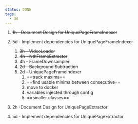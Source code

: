 ```yaml
---
status: DONE
tags:
  - 3d
---
```

1. ~~1h - Document Design for UniquePageFrameIndexer~~ 
2. 5d - Implement dependencies for UniquePageFrameIndexer
	1. ~~3h - VideoLoader~~
	2. ~~4h - NthFrameExtractor~~
	3. 4h - FrameDownsampler
	4. ~~2d - Background Subtraction~~
	5. 2d - UniquePageFrameIndexer
		1.  ==track maxima==
		2. ==find usable minima between consecutive== 
		3. move to docker
		4. variables injected through config
		5. ==smaller classes==
			
1. 2h -Document Design for UniquePageExtractor
2. 5d - Implement dependencies for UniquePageExtractor
